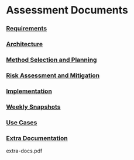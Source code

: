 # Assessment Documents

### [Requirements](https://github.com/jonWadman/AuberEndeavour/blob/website/files/Req1.pdf)

### [Architecture](https://github.com/jonWadman/AuberEndeavour/blob/website/files/Arch1.pdf)

### [Method Selection and Planning](https://github.com/jonWadman/AuberEndeavour/blob/website/files/Plan1.pdf)

### [Risk Assessment and Mitigation](https://github.com/jonWadman/AuberEndeavour/blob/website/files/Risk1.pdf)

### [Implementation](https://github.com/jonWadman/AuberEndeavour/blob/website/files/Impl1.pdf)

### [Weekly Snapshots](https://github.com/jonWadman/AuberEndeavour/blob/website/files/Snapshots.pdf)

### [Use Cases](https://github.com/jonWadman/AuberEndeavour/blob/website/files/UseCases.pdf)

### [Extra Documentation](https://google.co.uk/search?q=extra+documentation)
extra-docs.pdf
